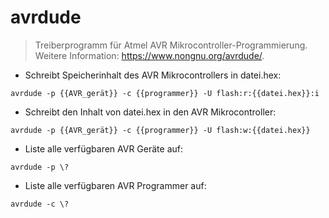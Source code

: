 # avrdude

> Treiberprogramm für Atmel AVR Mikrocontroller-Programmierung.
> Weitere Information: <https://www.nongnu.org/avrdude/>.

- Schreibt Speicherinhalt des AVR Mikrocontrollers in datei.hex:

`avrdude -p {{AVR_gerät}} -c {{programmer}} -U flash:r:{{datei.hex}}:i`

- Schreibt den Inhalt von datei.hex in den AVR Mikrocontroller:

`avrdude -p {{AVR_gerät}} -c {{programmer}} -U flash:w:{{datei.hex}}`

- Liste alle verfügbaren AVR Geräte auf:

`avrdude -p \?`

- Liste alle verfügbaren AVR Programmer auf:

`avrdude -c \?`
